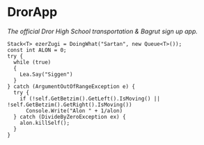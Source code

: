 # DrorApp

*The official Dror High School transportation & Bagrut sign up app.*

```
Stack<T> ezerZugi = DoingWhat("Sartan", new Queue<T>());
const int ALON = 0;
try {
  while (true) 
  {
    Lea.Say("Siggen")
  }
} catch (ArgumentOutOfRangeException e) {
  try {
    if (!self.GetBetzim().GetLeft().IsMoving() || !self.GetBetzim().GetRight().IsMoving())
      Console.Write("Alon " + 1/alon)
  } catch (DivideByZeroException ex) {
    alon.killSelf();
  }
}
```
